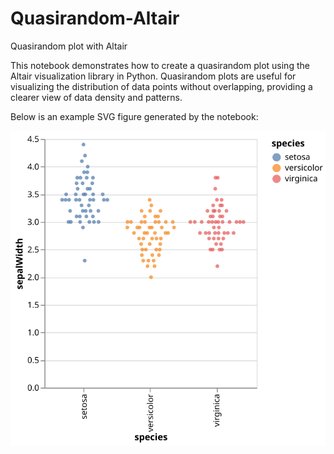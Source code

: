 # Quasirandom-Altair
Quasirandom plot with Altair

This notebook demonstrates how to create a quasirandom plot using the Altair visualization library in Python. Quasirandom plots are useful for visualizing the distribution of data points without overlapping, providing a clearer view of data density and patterns.

Below is an example SVG figure generated by the notebook:

![Quasirandom Plot Example](iris_quasirandom_point.svg)

